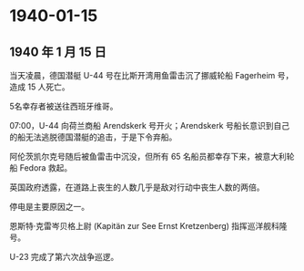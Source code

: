 # 1940-01-15

## 1940 年 1 月 15 日

当天凌晨，德国潜艇 U-44 号在比斯开湾用鱼雷击沉了挪威轮船 Fagerheim
号，造成 15 人死亡。

5名幸存者被送往西班牙维哥。

07:00，U-44 向荷兰商船 Arendskerk 号开火；Arendskerk
号船长意识到自己的船无法逃脱德国潜艇的追击，于是下令弃船。

阿伦茨凯尔克号随后被鱼雷击中沉没，但所有 65
名船员都幸存下来，被意大利轮船 Fedora 救起。

英国政府透露，在道路上丧生的人数几乎是敌对行动中丧生人数的两倍。

停电是主要原因之一。

恩斯特·克雷岑贝格上尉 (Kapitän zur See Ernst Kretzenberg)
指挥巡洋舰科隆号。

U-23 完成了第六次战争巡逻。

